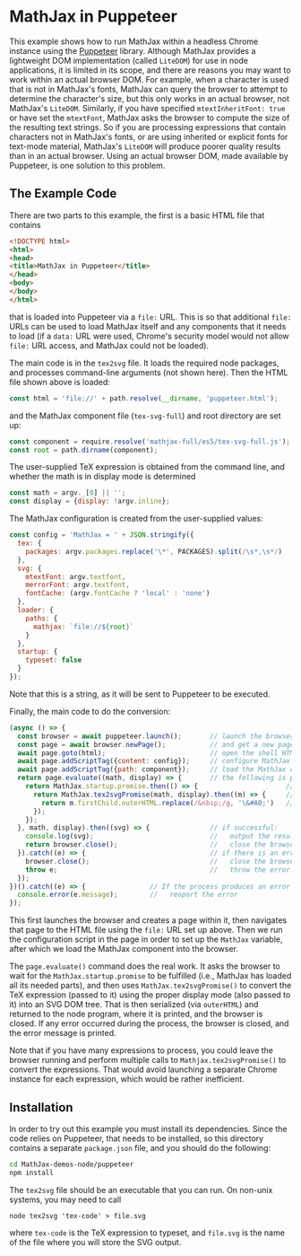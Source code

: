 # MathJax in Puppeteer

This example shows how to run MathJax within a headless Chrome instance using the [Puppeteer](https://developers.google.com/web/tools/puppeteer) library.  Although MathJax provides a lightweight DOM implementation (called `LiteDOM`) for use in node applications, it is limited in its scope, and there are reasons you may want to work within an actual browser DOM.  For example, when a character is used that is not in MathJax's fonts, MathJax can query the browser to attempt to determine the character's size, but this only works in an actual browser, not MathJax's `LiteDOM`.  Similarly, if you have specified `mtextInheritFont: true` or have set the `mtextFont`, MathJax asks the browser to compute the size of the resulting text strings.  So if you are processing expressions that contain characters not in MathJax's fonts, or are using inherited or explicit fonts for text-mode material, MathJax's `LiteDOM` will produce poorer quality results than in an actual browser.  Using an actual browser DOM, made available by Puppeteer, is one solution to this problem.

## The Example Code

There are two parts to this example, the first is a basic HTML file that contains

``` html
<!DOCTYPE html>
<html>
<head>
<title>MathJax in Puppeteer</title>
</head>
<body>
</body>
</html>
```

that is loaded into Puppeteer via a `file:` URL.  This is so that additional `file:` URLs can be used to load MathJax itself and any components that it needs to load (if a `data:` URL were used, Chrome's security model would not allow `file:` URL access, and MathJax could not be loaded).

The main code is in the `tex2svg` file.  It loads the required node packages, and processes command-line arguments (not shown here).  Then the HTML file shown above is loaded:

``` javascript
const html = 'file://' + path.resolve(__dirname, 'puppeteer.html');
```

and the MathJax component file (`tex-svg-full`) and root directory are set up:

``` javascript
const component = require.resolve('mathjax-full/es5/tex-svg-full.js');
const root = path.dirname(component);
```

The user-supplied TeX expression is obtained from the command line, and whether the math is in display mode is determined

``` javascript
const math = argv._[0] || '';
const display = {display: !argv.inline};
```

The MathJax configuration is created from the user-supplied values:

``` javascript
const config = 'MathJax = ' + JSON.stringify({
  tex: {
    packages: argv.packages.replace('\*', PACKAGES).split(/\s*,\s*/)
  },
  svg: {
    mtextFont: argv.textfont,
    merrorFont: argv.textfont,
    fontCache: (argv.fontCache ? 'local' : 'none')
  },
  loader: {
    paths: {
      mathjax: `file://${root}`
    }
  },
  startup: {
    typeset: false
  }
});
```

Note that this is a string, as it will be sent to Puppeteer to be executed.

Finally, the main code to do the conversion:

``` javascript
(async () => {
  const browser = await puppeteer.launch();       // launch the browser
  const page = await browser.newPage();           // and get a new page.
  await page.goto(html);                          // open the shell HTML page
  await page.addScriptTag({content: config});     // configure MathJax
  await page.addScriptTag({path: component});     // load the MathJax conponent
  return page.evaluate((math, display) => {       // the following is performed in the browser...
    return MathJax.startup.promise.then(() => {                      // wait for MathJax to be ready
      return MathJax.tex2svgPromise(math, display).then((m) => {     // convert TeX to svg
        return m.firstChild.outerHTML.replace(/&nbsp;/g, '\&#A0;')   //   then change &nbsp; to &#A0;
      });
    });
  }, math, display).then((svg) => {               // if successful:
    console.log(svg);                             //   output the resulting svg
    return browser.close();                       //   close the browser
  }).catch((e) => {                               // if there is an error:
    browser.close();                              //   close the browser
    throw e;                                      //   throw the error again (handled below)
  });
})().catch((e) => {                // If the process produces an error
  console.error(e.message);        //   reoport the error
});
```

This first launches the browser and creates a page within it, then navigates that page to the HTML file using the `file:` URL set up above.  Then we run the configuration script in the page in order to set up the `MathJax` variable, after which we load the MathJax component into the browser.

The `page.evaluate()` command does the real work.  It asks the browser to wait for the `MathJax.startup.promise` to be fulfilled (i.e., MathJax has loaded all its needed parts), and then uses `MathJax.tex2svgPromise()` to convert the TeX expression (passed to it) using the proper display mode (also passed to it) into an SVG DOM tree.  That is then serialized (via `outerHTML`) and returned to the node program, where it is printed, and the browser is closed.  If any error occurred during the process, the browser is closed, and the error message is printed.

Note that if you have many expressions to process, you could leave the browser running and perform multiple calls to `Mathjax.tex2svgPromise()` to convert the expressions.  That would avoid launching a separate Chrome instance for each expression, which would be rather inefficient.


## Installation

In order to try out this example you must install its dependencies.  Since the code relies on Puppeteer, that needs to be installed, so this directory contains a separate `package.json` file, and you should do the following:

``` bash
cd MathJax-demos-node/puppeteer
npm install
```

The `tex2svg` file should be an executable that you can run.  On non-unix systems, you may need to call

    node tex2svg 'tex-code' > file.svg

where `tex-code` is the TeX expression to typeset, and `file.svg` is the name of the file where you will store the SVG output.
